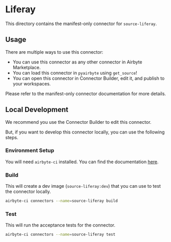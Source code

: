 # Liferay
This directory contains the manifest-only connector for `source-liferay`.



## Usage
There are multiple ways to use this connector:
- You can use this connector as any other connector in Airbyte Marketplace.
- You can load this connector in `pyairbyte` using `get_source`!
- You can open this connector in Connector Builder, edit it, and publish to your workspaces.

Please refer to the manifest-only connector documentation for more details.

## Local Development
We recommend you use the Connector Builder to edit this connector.

But, if you want to develop this connector locally, you can use the following steps.

### Environment Setup
You will need `airbyte-ci` installed. You can find the documentation [here](airbyte-ci).

### Build
This will create a dev image (`source-liferay:dev`) that you can use to test the connector locally.
```bash
airbyte-ci connectors --name=source-liferay build
```

### Test
This will run the acceptance tests for the connector.
```bash
airbyte-ci connectors --name=source-liferay test
```

